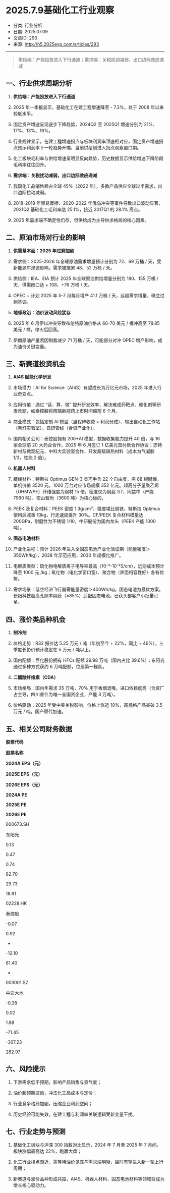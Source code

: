 # 2025.7.9基础化工行业观察

- 分类: 行业分析
- 日期: 2025.07.09
- 文章ID: 293
- 来源: http://h5.2025eyp.com/articles/293

---

> 供给端：产能投放进入下行通道；需求端：关税扰动减弱，出口边际效应递减

## **一、行业供求周期分析**

1. **供给端：产能投放进入下行通道**

1. 2025 年一季报显示，基础化工在建工程增速降至 - 7.3%，处于 2008 年以来较低水平。

2. 固定资产增速呈现逐步下降趋势，2024Q2 至 2025Q1 增速分别为 21%、17%、13%、16%。

3. 行业规律显示，在建工程增速拐点与板块利润率顶底相对应，固定资产增速拐点预示利润率下一轮趋势开端，当前供给侧进入拐点观察窗口期。

4. 化工板块毛利率与供给增速呈明显反向趋势，历史数据显示供给增速下降阶段毛利率往往回升。

2. **需求端：关税扰动减弱，出口边际效应递减**

1. 我国化工品销售额占全球 45%（2022 年），多数产品供应全球过半需求，出口边际拉动减弱。

2. 2018-2019 年贸易摩擦、2020-2022 年俄乌冲突等事件导致出口波动显著，2021Q2 基础化工毛利率达 25.1%，接近 2017Q1 的 28.1% 高点。

3. 2025 年需求端不确定性仍存，但供给成为主导供求格局的核心因素。

## **二、原油市场对行业的影响**

1. **供需基本面：2025 年过剩加剧**

1. 需求侧：2025-2026 年全球原油需求增量预计分别为 72、69 万桶 / 天，受新能源车渗透影响，需求被拖累 48、52 万桶 / 天。

2. 供给侧：IEA、EIA 预计 2025 年全球原油供给增量分别为 180、155 万桶 / 天，供需敞口达 + 108、+76 万桶 / 天。

3. OPEC + 计划 2025 年 5-7 月每月增产 41.1 万桶 / 天，远超需求增量，确立过剩基调。

2. **地缘政治：油价波动风险犹存**

1. 2025 年 6 月伊以冲突导致布伦特原油价格从 60-70 美元 / 桶冲高至 78.85 美元 / 桶，停火后回落。

2. 伊朗原油产量若因制裁减少 71 万桶 / 天，可能部分对冲 OPEC 增产影响，成为油价关键变量。

## **三、新赛道投资机会**

1. **AI4S 赋能化学研发**

1. 市场潜力：AI for Science（AI4S）有望成长为万亿元市场，2025 年进入行业奇变点。

2. 应用价值：通过 “读、算、做” 提升研发效率，解决难成药靶点、催化剂等研发难题，如泰控股将辉瑞新冠药上市时间缩短 6 个月。

3. 商业模式：包括定制 AI 模型（里程碑收费 + 利润分成）、输出自动化工作站（黑灯实验室）、自研管线（合资产业化）。

4. 国内相关公司：泰控股拥有 200+AI 模型，数据收集能力提升 40 倍，与 16 家全球前 20 大药企合作，2025 年 6 月签订 1 亿美元首付款合作协议；志特新材与微观纪元、中科大实验室合作，开发超级隔热材料（成本为气凝胶 1/3，性能 2 倍）。

2. **机器人材料**

1. 腱绳材料：特斯拉 Optimus GEN-3 灵巧手含 22 个自由度，需 88 根腱绳，单机价值 3520 元，1000 万台对应市场规模 352 亿元。超高分子量聚乙烯（UHMWPE）纤维强度为钢材 15 倍，密度仅为钢丝 1/7，同益中（产能 7960 吨）、南山智尚（3600 吨）为核心标的。

2. PEEK 及复合材料：PEEK 密度 1.3g/cm³，强度堪比钢铁，特斯拉 Optimus 使用后减重 10kg，行走速度提升 30%。CF/PEEK 复合材料模量达 200GPa，耐磨性为不锈钢 1/10，中研股份为国内龙头（PEEK 产能 1000 吨）。

3. **固态电池材料**

1. 产业化进程：预计 2026 年进入全固态电池产业化验证期（能量密度＞350Wh/kg），2028 年示范应用，2030 年规模化推广。

2. 电解质类型：硫化物电解质离子电导率最高（10⁻³-10⁻²S/cm），远期成本预计降至 1000 元 /kg；氧化物（电化学窗口宽）、聚合物（界面相容性好）各有优势。

3. 需求场景：低空经济飞行器需能量密度＞400Wh/kg，固态电池为最优方案。长阳科技超高孔隙率隔膜（≥85%）适配固态电池，已获头部客户小批量订单。

## **四、涨价类品种机会**

1. **制冷剂**

1. 价格走势：R32 报价达 5.25 万元 / 吨（年初至今 + 22%，同比 + 46%），三季度长协价预计稳定在 5 万元 / 吨以上。

2. 国内配额：巨化股份拥有 HFCs 配额 29.98 万吨（国内占比 39.6%）；东阳光通过多种方式获约 6 万吨配额，位居第一梯队。

2. **二醋酸纤维素（CDA）**

1. 市场格局：国内年需求 35 万吨，70% 用于香烟滤嘴，进口依赖度高（合资厂占主导，四川普什为唯一全国资企业，产能 3 万吨）。

2. 价格驱动：2025 年受中美关税影响，价格上涨近 10%，高规格产品突破 3.5 万元 / 吨，国产替代加速。

## **五、相关公司财务数据**

**股票代码**

**股票名称**

**2024A EPS（元）**

**2025E EPS（元）**

**2026E EPS（元）**

**2024A PE**

**2025E PE**

**2026E PE**

600673.SH

东阳光

0.13

0.47

0.74

82.70

29.73

18.81

02228.HK

泰控股

-0.07

0.92

-

-12.10

61.40

-

003001.SZ

中岩大地

-0.38

0.02

1.88

-71.45

-307.23

282.97

## **六、风险提示**

1. 下游需求低于预期，影响产品销售与景气度；

2. 油价超预期波动，冲击化工品成本与定价；

3. 行业竞争格局加剧，压缩企业利润空间；

4. 历史经验可能失效，在建工程与利润率关联逻辑受新变量干扰。

## **七、行业走势与预测**

1. 基础化工板块与沪深 300 指数对比显示，2024 年 7 月至 2025 年 7 月间，板块涨幅最高达 22%，跑赢大盘；

2. 化工行业拐点渐近，需等待油价见底与需求端明晰，届时有望进入新一轮上行周期；

3. 新赛道与涨价品种形成共振，AI4S、机器人材料、固态电池材料等领域将成为增长核心驱动力。
